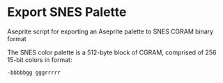 # Export SNES Palette
Aseprite script for exporting an Aseprite palette to SNES CGRAM binary format

The SNES color palette is a 512-byte block of CGRAM, comprised of 256 15-bit colors in format:
```
-bbbbbgg gggrrrrr
```
